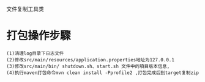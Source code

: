 文件复制工具类

# 打包操作步驟
    (1)清理log目录下日志文件
    (2)修改src/main/resources/application.properties地址为127.0.0.1
    (3)修改src/main/bin/ shutdown.sh、start.sh 文件中的項目版本信息,
    (4)执行maven打包命令mvn clean install -Pprofile2 ,打包完成后到target复制zip
